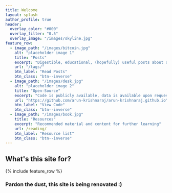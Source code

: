 ```yaml
---
title: Welcome
layout: splash
author_profile: true
header:
  overlay_color: "#000"
  overlay_filter: "0.5"
  overlay_image: "/images/skyline.jpg"
feature_row:
  - image_path: "/images/bitcoin.jpg"
    alt: "placeholder image 1"
    title: "Posts"
    excerpt: "Digestible, educational, (hopefully) useful posts about data science and finance"
    url: "/tags/"
    btn_label: "Read Posts"
    btn_class: "btn--inverse"
  - image_path: "/images/desk.jpg"
    alt: "placeholder image 2"
    title: "Open-Source"
    excerpt: "Code is publicly available, data is available upon request"
    url: "https://github.com/arun-krishnaraj/arun-krishnaraj.github.io"
    btn_label: "View Code"
    btn_class: "btn--inverse"
  - image_path: "/images/book.jpg"
    title: "Resources"
    excerpt: "Recommended material and content for further learning"
    url: /reading/
    btn_label: "Resource list"
    btn_class: "btn--inverse"
---
```


## What's this site for?

{% include feature_row %}

### Pardon the dust, this site is being renovated :)
